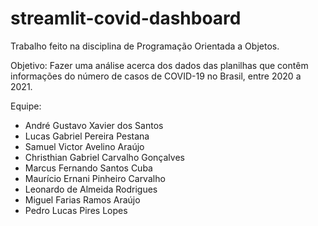 # streamlit-covid-dashboard

Trabalho feito na disciplina de Programação Orientada a Objetos. 

Objetivo: Fazer uma análise acerca dos dados das planilhas que contêm informações do número de casos de COVID-19 no Brasil, entre 2020 a 2021.

Equipe:
- André Gustavo Xavier dos Santos
- Lucas Gabriel Pereira Pestana
- Samuel Victor Avelino Araújo
- Christhian Gabriel Carvalho Gonçalves
- Marcus Fernando Santos Cuba
- Maurício Ernani Pinheiro Carvalho
- Leonardo de Almeida Rodrigues
- Miguel Farias Ramos Araújo
- Pedro Lucas Pires Lopes
